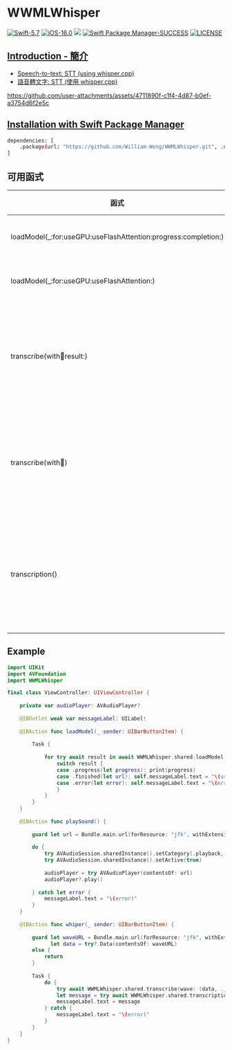 # WWMLWhisper

[![Swift-5.7](https://img.shields.io/badge/Swift-5.7-orange.svg?style=flat)](https://developer.apple.com/swift/) [![iOS-16.0](https://img.shields.io/badge/iOS-16.0-pink.svg?style=flat)](https://developer.apple.com/swift/) ![](https://img.shields.io/github/v/tag/William-Weng/WWMLWhisper) [![Swift Package Manager-SUCCESS](https://img.shields.io/badge/Swift_Package_Manager-SUCCESS-blue.svg?style=flat)](https://developer.apple.com/swift/) [![LICENSE](https://img.shields.io/badge/LICENSE-MIT-yellow.svg?style=flat)](https://developer.apple.com/swift/)

## [Introduction - 簡介](https://swiftpackageindex.com/William-Weng)
- [Speech-to-text: STT (using whisper.cpp)](https://github.com/ggml-org/whisper.cpp)
- [語音轉文字: STT (使用 whisper.cpp)](https://huggingface.co/ggerganov/whisper.cpp)

https://github.com/user-attachments/assets/4711890f-c1f4-4d87-b0ef-a3754d6f2e5c

## [Installation with Swift Package Manager](https://medium.com/彼得潘的-swift-ios-app-開發問題解答集/使用-spm-安裝第三方套件-xcode-11-新功能-2c4ffcf85b4b)
```bash
dependencies: [
    .package(url: "https://github.com/William-Weng/WWMLWhisper.git", .upToNextMajor(from: "1.1.0"))
]
```

## 可用函式
|函式|說明|
|-|-|
|loadModel(_:for:useGPU:useFlashAttention:progress:completion:)|載入模型|
|loadModel(_:for:useGPU:useFlashAttention:)|載入模型|
|transcribe(with:wave:result:)|把分析的結果抄寫下來|
|transcribe(with:wave:)|把分析的結果抄寫下來|
|transcription()|將分析的結果轉寫成文字|

## Example
```swift
import UIKit
import AVFoundation
import WWMLWhisper

final class ViewController: UIViewController {
    
    private var audioPlayer: AVAudioPlayer?
    
    @IBOutlet weak var messageLabel: UILabel!
    
    @IBAction func loadModel(_ sender: UIBarButtonItem) {
        
        Task {
            
            for try await result in await WWMLWhisper.shared.loadModel(WWMLWhisper.ModelType.Tiny.default, useGPU: false) {
                switch result {
                case .progress(let progress): print(progress)
                case .finished(let url): self.messageLabel.text = "\(url)"
                case .error(let error): self.messageLabel.text = "\(error)"
                }
            }
        }
    }
    
    @IBAction func playSound() {
        
        guard let url = Bundle.main.url(forResource: "jfk", withExtension: "wav") else { return }
        
        do {
            try AVAudioSession.sharedInstance().setCategory(.playback, mode: .default)
            try AVAudioSession.sharedInstance().setActive(true)
            
            audioPlayer = try AVAudioPlayer(contentsOf: url)
            audioPlayer?.play()
            
        } catch let error {
            messageLabel.text = "\(error)"
        }
    }
    
    @IBAction func whiper(_ sender: UIBarButtonItem) {
        
        guard let waveURL = Bundle.main.url(forResource: "jfk", withExtension: "wav"),
              let data = try? Data(contentsOf: waveURL)
        else {
            return
        }
        
        Task {
            do {
                try await WWMLWhisper.shared.transcribe(wave: (data, ._16bits))
                let message = try await WWMLWhisper.shared.transcription().get()
                messageLabel.text = message
            } catch {
                messageLabel.text = "\(error)"
            }
        }
    }
}
```


